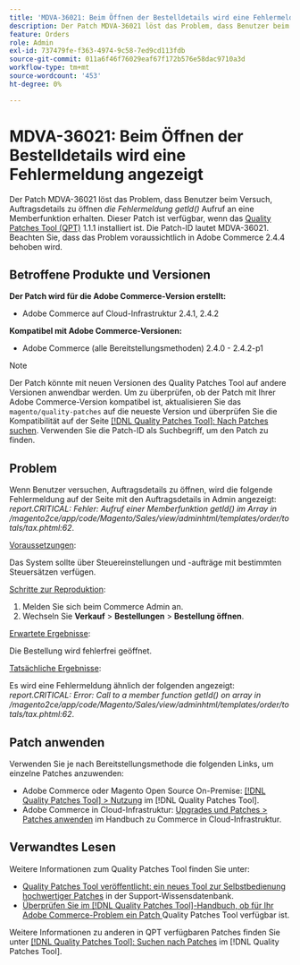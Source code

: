 ```yaml
---
title: 'MDVA-36021: Beim Öffnen der Bestelldetails wird eine Fehlermeldung angezeigt'
description: Der Patch MDVA-36021 löst das Problem, dass Benutzer beim Versuch, Auftragsdetails zu öffnen, die Fehlermeldung *Aufruf an eine Mitgliedsfunktion getId()* erhalten. Dieser Patch ist verfügbar, wenn das [Quality Patches Tool (QPT)](https://experienceleague.adobe.com/en/docs/commerce-operations/tools/quality-patches-tool/quality-patches-tool-to-self-serve-quality-patches) 1.1.1 installiert ist. Die Patch-ID lautet MDVA-36021. Beachten Sie, dass das Problem voraussichtlich in Adobe Commerce 2.4.4 behoben wird.
feature: Orders
role: Admin
exl-id: 737479fe-f363-4974-9c58-7ed9cd113fdb
source-git-commit: 011a6f46f76029eaf67f172b576e58dac9710a3d
workflow-type: tm+mt
source-wordcount: '453'
ht-degree: 0%

---
```


# MDVA-36021: Beim Öffnen der Bestelldetails wird eine Fehlermeldung angezeigt

Der Patch MDVA-36021 löst das Problem, dass Benutzer beim Versuch, Auftragsdetails zu öffnen *die Fehlermeldung getId()* Aufruf an eine Memberfunktion erhalten. Dieser Patch ist verfügbar, wenn das [Quality Patches Tool (QPT)](https://experienceleague.adobe.com/en/docs/commerce-operations/tools/quality-patches-tool/quality-patches-tool-to-self-serve-quality-patches) 1.1.1 installiert ist. Die Patch-ID lautet MDVA-36021. Beachten Sie, dass das Problem voraussichtlich in Adobe Commerce 2.4.4 behoben wird.

## Betroffene Produkte und Versionen

**Der Patch wird für die Adobe Commerce-Version erstellt:**

* Adobe Commerce auf Cloud-Infrastruktur 2.4.1, 2.4.2

**Kompatibel mit Adobe Commerce-Versionen:**

* Adobe Commerce (alle Bereitstellungsmethoden) 2.4.0 - 2.4.2-p1

>[!NOTE]
>
>Der Patch könnte mit neuen Versionen des Quality Patches Tool auf andere Versionen anwendbar werden. Um zu überprüfen, ob der Patch mit Ihrer Adobe Commerce-Version kompatibel ist, aktualisieren Sie das `magento/quality-patches` auf die neueste Version und überprüfen Sie die Kompatibilität auf der Seite [[!DNL Quality Patches Tool]: Nach Patches suchen](https://experienceleague.adobe.com/en/docs/commerce-operations/tools/quality-patches-tool/quality-patches-tool-to-self-serve-quality-patches). Verwenden Sie die Patch-ID als Suchbegriff, um den Patch zu finden.

## Problem

Wenn Benutzer versuchen, Auftragsdetails zu öffnen, wird die folgende Fehlermeldung auf der Seite mit den Auftragsdetails in Admin angezeigt: *report.CRITICAL: Fehler: Aufruf einer Memberfunktion getId() im Array in /magento2ce/app/code/Magento/Sales/view/adminhtml/templates/order/totals/tax.phtml:62*.

<u>Voraussetzungen</u>:

Das System sollte über Steuereinstellungen und -aufträge mit bestimmten Steuersätzen verfügen.

<u>Schritte zur Reproduktion</u>:

1. Melden Sie sich beim Commerce Admin an.
1. Wechseln Sie **Verkauf** > **Bestellungen** > **Bestellung öffnen**.

<u>Erwartete Ergebnisse</u>:

Die Bestellung wird fehlerfrei geöffnet.

<u>Tatsächliche Ergebnisse</u>:

Es wird eine Fehlermeldung ähnlich der folgenden angezeigt: *report.CRITICAL: Error: Call to a member function getId() on array in /magento2ce/app/code/Magento/Sales/view/adminhtml/templates/order/totals/tax.phtml:62*.

## Patch anwenden

Verwenden Sie je nach Bereitstellungsmethode die folgenden Links, um einzelne Patches anzuwenden:

* Adobe Commerce oder Magento Open Source On-Premise: [[!DNL Quality Patches Tool] > Nutzung](/help/tools/quality-patches-tool/usage.md) im [!DNL Quality Patches Tool].
* Adobe Commerce in Cloud-Infrastruktur: [Upgrades und Patches > Patches anwenden](https://experienceleague.adobe.com/docs/commerce-cloud-service/user-guide/develop/upgrade/apply-patches.html) im Handbuch zu Commerce in Cloud-Infrastruktur.

## Verwandtes Lesen

Weitere Informationen zum Quality Patches Tool finden Sie unter:

* [Quality Patches Tool veröffentlicht: ein neues Tool zur Selbstbedienung hochwertiger Patches](https://experienceleague.adobe.com/en/docs/commerce-operations/tools/quality-patches-tool/quality-patches-tool-to-self-serve-quality-patches) in der Support-Wissensdatenbank.
* [Überprüfen Sie im [!DNL Quality Patches Tool]-Handbuch, ob für Ihr Adobe Commerce-Problem ein Patch ](/help/tools/quality-patches-tool/patches-available-in-qpt/check-patch-for-magento-issue-with-magento-quality-patches.md) Quality Patches Tool verfügbar ist.

Weitere Informationen zu anderen in QPT verfügbaren Patches finden Sie unter [[!DNL Quality Patches Tool]: Suchen nach Patches](https://experienceleague.adobe.com/tools/commerce-quality-patches/index.html) im [!DNL Quality Patches Tool].
